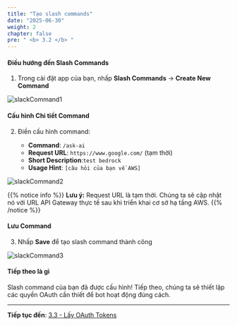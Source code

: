 ```yaml
---
title: "Tạo slash commands"
date: "2025-06-30"
weight: 2
chapter: false
pre: " <b> 3.2 </b> "
---
```


#### Điều hướng đến Slash Commands

1. Trong cài đặt app của bạn, nhấp **Slash Commands** → **Create New Command**

![slackCommand1](/images/3-slack_app/3.2-create_slash_commands/slashCommand1.png?width=90pc)

#### Cấu hình Chi tiết Command

2. Điền cấu hình command:

   - **Command**: `/ask-ai`
   - **Request URL**: `https://www.google.com/` (tạm thời)
   - **Short Description**:`test bedrock`
   - **Usage Hint**: `[câu hỏi của bạn về AWS]`

![slackCommand2](/images/3-slack_app/3.2-create_slash_commands/slashCommand2.png?width=90pc)

{{% notice info %}}
**Lưu ý:** Request URL là tạm thời. Chúng ta sẽ cập nhật nó với URL API Gateway thực tế sau khi triển khai cơ sở hạ tầng AWS.
{{% /notice %}}

#### Lưu Command

3. Nhấp **Save** để tạo slash command thành công

![slackCommand3](/images/3-slack_app/3.2-create_slash_commands/slashCommand3.png?width=90pc)

#### Tiếp theo là gì

Slash command của bạn đã được cấu hình! Tiếp theo, chúng ta sẽ thiết lập các quyền OAuth cần thiết để bot hoạt động đúng cách.

---

**Tiếp tục đến**: [3.3 - Lấy OAuth Tokens](../3.3-slash_commands/)